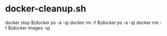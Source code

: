 # docker-cleanup.sh
docker stop $(docker ps -a -q)
docker rm -f $(docker ps -a -q)
docker rmi -f $(docker images -q)
